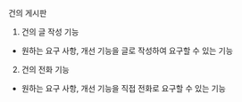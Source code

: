 건의 게시판
1. 건의 글 작성 기능
- 원하는 요구 사항, 개선 기능을 글로 작성하여 요구할 수 있는 기능
2. 건의 전화 기능
- 원하는 요구 사항, 개선 기능을 직접 전화로 요구할 수 있는 기능